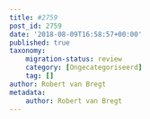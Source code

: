```yaml
---
title: #2759
post_id: 2759
date: '2018-08-09T16:58:57+00:00'
published: true
taxonomy:
    migration-status: review
    category: [Ongecategoriseerd]
    tag: []
author: Robert van Bregt
metadata:
    author: Robert van Bregt
---
```

